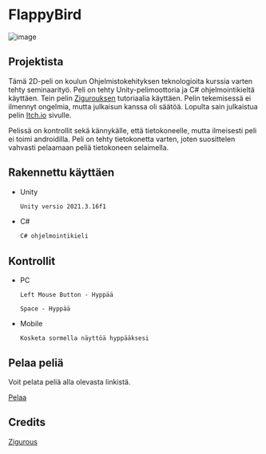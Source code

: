 # FlappyBird

![image](https://user-images.githubusercontent.com/112946898/235643900-0faefc3c-beb6-471c-a34d-77222938632f.png)


## Projektista

Tämä 2D-peli on koulun Ohjelmistokehityksen teknologioita kurssia varten tehty seminaarityö. Peli on tehty Unity-pelimoottoria ja C# ohjelmointikieltä käyttäen. Tein pelin [Zigurouksen](https://youtu.be/ihvBiJ1oC9U) tutoriaalia käyttäen. Pelin tekemisessä ei ilmennyt ongelmia, mutta julkaisun kanssa oli säätöä. Lopulta sain julkaistua pelin [Itch.io](https://tepaqt.itch.io/flappy-bird) sivulle.

Pelissä on kontrollit sekä kännykälle, että tietokoneelle, mutta ilmeisesti peli ei toimi androidilla. Peli on tehty tietokonetta varten, joten suosittelen vahvasti pelaamaan peliä tietokoneen selaimella.

## Rakennettu käyttäen

* Unity
  ```sh
  Unity versio 2021.3.16f1
  ```
* C#
  ```sh
  C# ohjelmointikieli
  ```
## Kontrollit

* PC

  ```
  Left Mouse Button - Hyppää
  
  Space - Hyppää
  
  ```
* Mobile
  ```
  Kosketa sormella näyttöä hyppääksesi
  ```
## Pelaa peliä

Voit pelata peliä alla olevasta linkistä.

[Pelaa](https://tepaqt.itch.io/flappy-bird)

## Credits

[Zigurous](https://youtu.be/ihvBiJ1oC9U)
